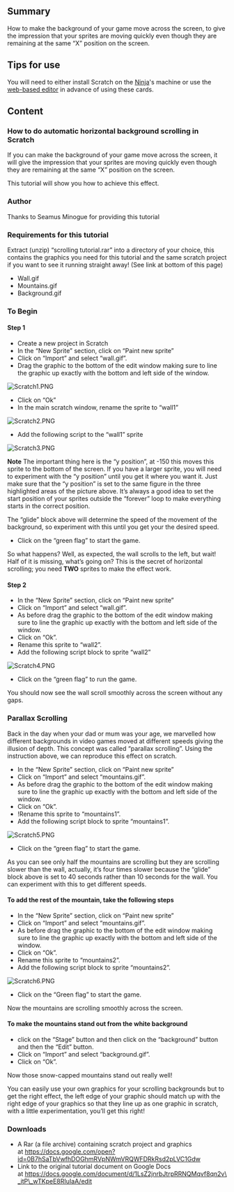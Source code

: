 ## Summary

 How to make the background of your game move across the
screen, to give the impression that your sprites are moving quickly even
though they are remaining at the same “X” position on the screen.


## Tips for use

You will need to either install Scratch on the
[Ninja](Ninja.md)'s machine or use the [web-based
editor](https://scratch.mit.edu/) in advance of using these cards.

## Content

### How to do automatic horizontal background scrolling in Scratch

If you can make the background of your game move across the screen, it
will give the impression that your sprites are moving quickly even
though they are remaining at the same “X” position on the screen.

This tutorial will show you how to achieve this effect.

### Author

Thanks to Seamus Minogue for providing this tutorial

### Requirements for this tutorial

Extract (unzip) “scrolling tutorial.rar” into a directory of your
choice, this contains the graphics you need for this tutorial and the
same scratch project if you want to see it running straight away\! (See
link at bottom of this page)

  - Wall.gif
  - Mountains.gif
  - Background.gif

### To Begin

#### Step 1

  - Create a new project in Scratch
  - In the “New Sprite” section, click on “Paint new sprite”
  - Click on “Import” and select “wall.gif”.
  - Drag the graphic to the bottom of the edit window making sure to
    line the graphic up exactly with the bottom and left side of the
    window.

![Scratch1.PNG](../files/img/Scratch1.PNG "Scratch1.PNG")

  - Click on “Ok”
  - In the main scratch window, rename the sprite to “wall1”

![Scratch2.PNG](../files/img/Scratch2.PNG "Scratch2.PNG")

  - Add the following script to the “wall1” sprite

![Scratch3.PNG](../files/img/Scratch3.PNG "Scratch3.PNG")

**Note** The important thing here is the “y position”, at -150 this
moves this sprite to the bottom of the screen. If you have a larger
sprite, you will need to experiment with the “y position” until you get
it where you want it. Just make sure that the “y position” is set to the
same figure in the three highlighted areas of the picture above. It’s
always a good idea to set the start position of your sprites outside the
“forever” loop to make everything starts in the correct position.

The “glide” block above will determine the speed of the movement of the
background, so experiment with this until you get your the desired
speed.

  - Click on the “green flag” to start the game.

So what happens? Well, as expected, the wall scrolls to the left, but
wait\! Half of it is missing, what’s going on? This is the secret of
horizontal scrolling; you need **TWO** sprites to make the effect work.

#### Step 2

  - In the “New Sprite” section, click on “Paint new sprite”
  - Click on “Import” and select “wall.gif”.
  - As before drag the graphic to the bottom of the edit window making
    sure to line the graphic up exactly with the bottom and left side of
    the window.
  - Click on “Ok”.
  - Rename this sprite to “wall2”.
  - Add the following script block to sprite “wall2”

![Scratch4.PNG](../files/img/Scratch4.PNG "Scratch4.PNG")

  - Click on the “green flag” to run the game.

You should now see the wall scroll smoothly across the screen without
any gaps.

### Parallax Scrolling

Back in the day when your dad or mum was your age, we marvelled how
different backgrounds in video games moved at different speeds giving
the illusion of depth. This concept was called “parallax scrolling”.
Using the instruction above, we can reproduce this effect on scratch.

  - In the “New Sprite” section, click on “Paint new sprite”
  - Click on “Import” and select “mountains.gif”.
  - As before drag the graphic to the bottom of the edit window making
    sure to line the graphic up exactly with the bottom and left side of
    the window.
  - Click on “Ok”.
  - \!Rename this sprite to “mountains1”.
  - Add the following script block to sprite “mountains1”.

![Scratch5.PNG](../files/img/Scratch5.PNG "Scratch5.PNG")

  - Click on the “green flag” to start the game.

As you can see only half the mountains are scrolling but they are
scrolling slower than the wall, actually, it’s four times slower because
the “glide” block above is set to 40 seconds rather than 10 seconds for
the wall. You can experiment with this to get different speeds.

#### To add the rest of the mountain, take the following steps

  - In the “New Sprite” section, click on “Paint new sprite”
  - Click on “Import” and select “mountains.gif”.
  - As before drag the graphic to the bottom of the edit window making
    sure to line the graphic up exactly with the bottom and left side of
    the window.
  - Click on “Ok”.
  - Rename this sprite to “mountains2”.
  - Add the following script block to sprite “mountains2”.

![Scratch6.PNG](../files/img/Scratch6.PNG "Scratch6.PNG")

  - Click on the “Green flag” to start the game.

Now the mountains are scrolling smoothly across the screen.

#### To make the mountains stand out from the white background

  - click on the “Stage” button and then click on the “background”
    button and then the “Edit” button.
  - Click on “Import” and select “background.gif”.
  - Click on “Ok”.

Now those snow-capped mountains stand out really well\!

You can easily use your own graphics for your scrolling backgrounds but
to get the right effect, the left edge of your graphic should match up
with the right edge of your graphics so that they line up as one graphic
in scratch, with a little experimentation, you’ll get this right\!

### Downloads

  - A Rar (a file archive) containing scratch project and graphics
    at https://docs.google.com/open?id=0B7hSaTbVwfhDOGhmRVpNWmVRQWFDRkRsd2pLVC1Gdw
  - Link to the original tutorial document on Google Docs
    at https://docs.google.com/document/d/1LsZ2jnrbJtrpRRNQMqvf8qn2v\_itP\_wTKpeE8RIuIaA/edit
